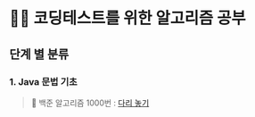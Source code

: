 #  🏃🏻 코딩테스트를 위한 알고리즘 공부

## 단계 별 분류

### 1. Java 문법 기초
> 📌 백준 알고리즘 1000번 : [다리 놓기](https://www.acmicpc.net/problem/1000)
